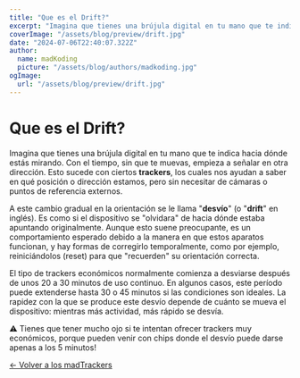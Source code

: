 ```yaml
---
title: "Que es el Drift?"
excerpt: "Imagina que tienes una brújula digital en tu mano que te indica hacia dónde estás mirando. Con el tiempo, sin que te muevas, empieza a señalar en otra dirección. Esto sucede con ciertos **trackers**."
coverImage: "/assets/blog/preview/drift.jpg"
date: "2024-07-06T22:40:07.322Z"
author:
  name: madKoding
  picture: "/assets/blog/authors/madkoding.jpg"
ogImage:
  url: "/assets/blog/preview/drift.jpg"
---
```

# Que es el Drift?

Imagina que tienes una brújula digital en tu mano que te indica hacia dónde estás mirando. Con el tiempo, sin que te muevas, empieza a señalar en otra dirección. Esto sucede con ciertos **trackers**, los cuales nos ayudan a saber en qué posición o dirección estamos, pero sin necesitar de cámaras o puntos de referencia externos.

A este cambio gradual en la orientación se le llama "**desvío**" (o "**drift**" en inglés). Es como si el dispositivo se "olvidara" de hacia dónde estaba apuntando originalmente. Aunque esto suene preocupante, es un comportamiento esperado debido a la manera en que estos aparatos funcionan, y hay formas de corregirlo temporalmente, como por ejemplo, reiniciándolos (reset) para que "recuerden" su orientación correcta.

El tipo de trackers económicos normalmente comienza a desviarse después de unos 20 a 30 minutos de uso continuo. En algunos casos, este período puede extenderse hasta 30 o 45 minutos si las condiciones son ideales. La rapidez con la que se produce este desvío depende de cuánto se mueva el dispositivo: mientras más actividad, más rápido se desvía.

⚠️ Tienes que tener mucho ojo si te intentan ofrecer trackers muy económicos, porque pueden venir con chips donde el desvío puede darse apenas a los 5 minutos!

[← Volver a los madTrackers](/)